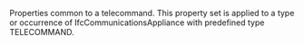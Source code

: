 Properties common to a telecommand. This property set is applied to a type or occurrence of IfcCommunicationsAppliance with predefined type TELECOMMAND.